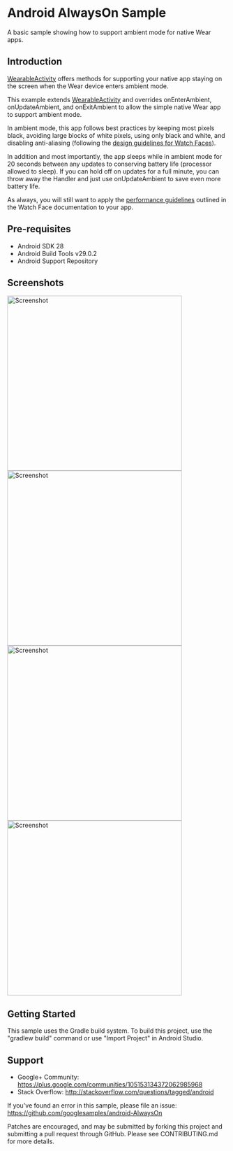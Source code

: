
Android AlwaysOn Sample
=======================

A basic sample showing how to support ambient mode for native Wear apps.

Introduction
------------

[WearableActivity][1] offers methods for supporting your native app staying on the screen when the Wear device enters ambient mode.

This example extends [WearableActivity][1] and overrides onEnterAmbient, onUpdateAmbient, and onExitAmbient to allow the simple native Wear app to support ambient mode.

In ambient mode, this app follows best practices by keeping most pixels black, avoiding large blocks of white pixels, using only black and white, and disabling anti-aliasing (following the [design guidelines for Watch Faces][2]).

In addition and most importantly, the app sleeps while in ambient mode for 20 seconds between any updates to conserving battery life (processor allowed to sleep). If you can hold off on updates for a full minute, you can throw away the Handler and just use onUpdateAmbient to save even more battery life.

As always, you will still want to apply the [performance guidelines][3] outlined in the Watch Face documentation to your app.

[1]: http://developer.android.com/reference/android/support/wearable/activity/WearableActivity.html
[2]: https://developer.android.com/training/wearables/watch-faces/designing.html#DesignGuidelines
[3]: https://developer.android.com/training/wearables/watch-faces/performance.html

Pre-requisites
--------------

- Android SDK 28
- Android Build Tools v29.0.2
- Android Support Repository

Screenshots
-------------

<img src="screenshots/1-main-active.png" height="400" alt="Screenshot"/> <img src="screenshots/2-main-ambient.png" height="400" alt="Screenshot"/> <img src="screenshots/3-main-active-round.png" height="400" alt="Screenshot"/> <img src="screenshots/4-main-ambient-round.png" height="400" alt="Screenshot"/> 

Getting Started
---------------

This sample uses the Gradle build system. To build this project, use the
"gradlew build" command or use "Import Project" in Android Studio.

Support
-------

- Google+ Community: https://plus.google.com/communities/105153134372062985968
- Stack Overflow: http://stackoverflow.com/questions/tagged/android

If you've found an error in this sample, please file an issue:
https://github.com/googlesamples/android-AlwaysOn

Patches are encouraged, and may be submitted by forking this project and
submitting a pull request through GitHub. Please see CONTRIBUTING.md for more details.
